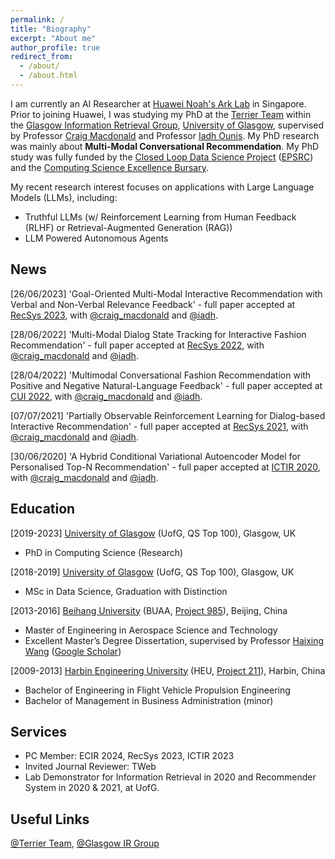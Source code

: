 ```yaml
---
permalink: /
title: "Biography"
excerpt: "About me"
author_profile: true
redirect_from: 
  - /about/
  - /about.html
---
```


I am currently an AI Researcher at [Huawei Noah's Ark Lab](http://dev3.noahlab.com.hk/) in Singapore. Prior to joining Huawei, I was studying my PhD at the [Terrier Team](http://terrierteam.dcs.gla.ac.uk/index.html) within the [Glasgow Information Retrieval Group](https://www.gla.ac.uk/schools/computing/research/researchsections/ida-section/informationretrieval/#), [University of Glasgow](https://www.gla.ac.uk/), supervised by Professor [Craig Macdonald](http://www.dcs.gla.ac.uk/~craigm/) and Professor [Iadh Ounis](http://www.dcs.gla.ac.uk/~ounis/). My PhD research was mainly about **Multi-Modal Conversational Recommendation**. 
My PhD study was fully funded by the [Closed Loop Data Science Project](https://www.gla.ac.uk/schools/computing/research/researchsections/ida-section/closedloop/) ([EPSRC](https://gow.epsrc.ukri.org/NGBOViewGrant.aspx?GrantRef=EP/R018634/1)) and the [Computing Science Excellence Bursary](https://www.gla.ac.uk/scholarships/schoolofcomputingscienceinternationalexcellenceawards/).

My recent research interest focuses on applications with Large Language Models (LLMs), including: 
- Truthful LLMs (w/ Reinforcement Learning from Human Feedback (RLHF) or Retrieval-Augmented Generation (RAG))
- LLM Powered Autonomous Agents

News
------
[26/06/2023] 'Goal-Oriented Multi-Modal Interactive Recommendation with Verbal and Non-Verbal Relevance Feedback' - full paper accepted at [RecSys 2023](https://recsys.acm.org/recsys23/), with [@craig_macdonald](https://twitter.com/craig_macdonald) and [@iadh](https://twitter.com/iadh).

[28/06/2022] 'Multi-Modal Dialog State Tracking for Interactive Fashion Recommendation' - full paper accepted at [RecSys 2022](https://recsys.acm.org/recsys22/), with [@craig_macdonald](https://twitter.com/craig_macdonald) and [@iadh](https://twitter.com/iadh).

[28/04/2022] 'Multimodal Conversational Fashion Recommendation with Positive and Negative Natural-Language Feedback' - full paper accepted at [CUI 2022](https://www.conversationaluserinterfaces.org/2022/), with [@craig_macdonald](https://twitter.com/craig_macdonald) and [@iadh](https://twitter.com/iadh).

[07/07/2021] 'Partially Observable Reinforcement Learning for Dialog-based Interactive Recommendation' - full paper accepted at [RecSys 2021](https://recsys.acm.org/recsys21/), with [@craig_macdonald](https://twitter.com/craig_macdonald) and [@iadh](https://twitter.com/iadh).

[30/06/2020] 'A Hybrid Conditional Variational Autoencoder Model for Personalised Top-N Recommendation' - full paper accepted at [ICTIR 2020](https://ictir2020.org/), with [@craig_macdonald](https://twitter.com/craig_macdonald) and [@iadh](https://twitter.com/iadh).

Education
------
[2019-2023]  [University of Glasgow](https://www.gla.ac.uk/) (UofG, QS Top 100), Glasgow, UK
- PhD in Computing Science (Research)

[2018-2019] [University of Glasgow](https://www.gla.ac.uk/) (UofG, QS Top 100), Glasgow, UK
- MSc in Data Science, Graduation with Distinction

[2013-2016] [Beihang University](https://ev.buaa.edu.cn/) (BUAA, [Project 985](https://en.wikipedia.org/wiki/Project_985)), Beijing, China
- Master of Engineering in Aerospace Science and Technology
- Excellent Master’s Degree Dissertation, supervised by Professor [Haixing Wang](http://www.sa.buaa.edu.cn/info/1150/6863.htm) ([Google Scholar](https://scholar.google.com/citations?user=8tWY8XAAAAAJ&hl=en))

[2009-2013] [Harbin Engineering University](https://english.hrbeu.edu.cn/) (HEU, [Project 211](https://en.wikipedia.org/wiki/Project_211)), Harbin, China
- Bachelor of Engineering in Flight Vehicle Propulsion Engineering
- Bachelor of Management in Business Administration (minor)

Services
------
- PC Member: ECIR 2024, RecSys 2023, ICTIR 2023
- Invited Journal Reviewer: TWeb
- Lab Demonstrator for Information Retrieval in 2020 and Recommender System in 2020 & 2021, at UofG.

Useful Links
------
[@Terrier Team](https://twitter.com/terrierteam), [@Glasgow IR Group](https://twitter.com/IR_Glasgow)
